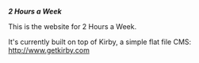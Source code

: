 ___2 Hours a Week___

This is the website for 2 Hours a Week.

It's currently built on top of Kirby, a simple flat file CMS: http://www.getkirby.com
